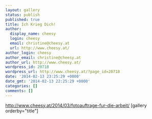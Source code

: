 ```yaml
---
layout: gallery
status: publish
published: true
title: Ich Krieg Dich!
author:
  display_name: cheesy
  login: cheesy
  email: christine@cheesy.at
  url: http://www.cheesy.at/
author_login: cheesy
author_email: christine@cheesy.at
author_url: http://www.cheesy.at/
wordpress_id: 20718
wordpress_url: http://www.cheesy.at/?page_id=20718
date: '2014-02-13 23:25:29 +0000'
date_gmt: '2014-02-13 22:25:29 +0000'
categories: []
comments: []
---
```

http://www.cheesy.at/2014/03/fotoauftrage-fur-die-arbeit/
[gallery orderby="title"]

